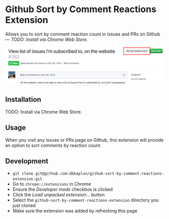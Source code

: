 Github Sort by Comment Reactions Extension
======
Allows you to sort by comment reaction count in issues and PRs on Github &mdash; *TODO: Install via Chrome Web Store.*

![Screenshot](https://raw.githubusercontent.com/dbkaplun/github-sort-by-comment-reactions-extension/master/screenshot.png)

## Installation

TODO: Install via Chrome Web Store.

## Usage

When you visit any issues or PRs page on Github, this extension will provide an option to sort comments by reaction count.

## Development

* `git clone git@github.com:dbkaplun/github-sort-by-comment-reactions-extension.git`
* Go to `chrome://extensions` in Chrome
* Ensure the *Developer mode* checkbox is clicked
* Click the *Load unpacked extension...* button
* Select the `github-sort-by-comment-reactions-extension` directory you just cloned
* Make sure the extension was added by refreshing this page
